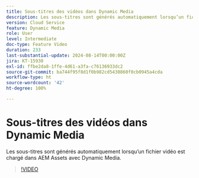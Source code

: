 ```yaml
---
title: Sous-titres des vidéos dans Dynamic Media
description: Les sous-titres sont générés automatiquement lorsqu’un fichier vidéo est chargé dans Dynamic Media.
version: Cloud Service
feature: Dynamic Media
role: User
level: Intermediate
doc-type: Feature Video
duration: 233
last-substantial-update: 2024-08-14T00:00:00Z
jira: KT-15930
exl-id: ffbe2da8-1ffe-4d61-a3fa-c76136933dc2
source-git-commit: ba744f95f8d1f0b982cd5430860f0cb0945a4cda
workflow-type: ht
source-wordcount: '42'
ht-degree: 100%

---
```


# Sous-titres des vidéos dans Dynamic Media

Les sous-titres sont générés automatiquement lorsqu’un fichier vidéo est chargé dans AEM Assets avec Dynamic Media.

>[!VIDEO](https://video.tv.adobe.com/v/3432627/?learn=on)
